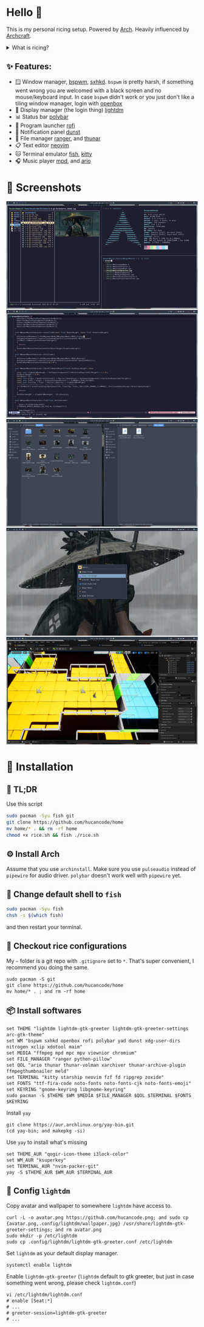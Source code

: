 # Hello 👋
This is my personal ricing setup. Powered by [Arch](https://archlinux.org/). Heavily influenced by [Archcraft](https://archcraft.io/).
<details>
  <summary> What is ricing? </summary>
    The term ‘rice’ is used to describe a person’s unix desktop where ‘ricing’ is when someone is custom their desktop such as the icons, panels, or system interface. When it comes to ricing a tiling window manager though, the ricing of a user’s system becomes much more involved. Basic things such as the panel bar and application launcher must be configured by the user.
    The reddit community /r/unixporn is a great place to stay up to date on what people are using for their setups.
    // by [thatnixguy](https://thatnixguy.github.io/)
</details>

## ✨ Features:
- 🪟 Window manager, [bspwm](https://wiki.archlinux.org/title/bspwm), [sxhkd](https://wiki.archlinux.org/title/sxhkd). `bspwm` is pretty harsh, if something went wrong you are welcomed with a black screen and no mouse/keyboard input. In case `bspwm` didn't work or you just don't like a tiling window manager, login with [openbox](https://wiki.archlinux.org/title/openbox)
- 🔑 Display manager (the login thing) [lightdm](https://wiki.archlinux.org/title/lightdm)
- 📊 Status bar [polybar](https://wiki.archlinux.org/title/polybar)
- 🚀 Program launcher [rofi](https://wiki.archlinux.org/title/rofi)
- 🔔 Notification panel [dunst](https://wiki.archlinux.org/title/dunst)
- 📂 File manager [ranger](https://wiki.archlinux.org/title/Ranger), and [thunar](https://wiki.archlinux.org/title/thunar)
- 📋 Text editor [neovim](https://neovim.io/)
- 🐱 Terminal emulator [fish](https://wiki.archlinux.org/title/fish), [kitty](https://wiki.archlinux.org/title/Kitty)
- 🎧 Music player [mpd](https://wiki.archlinux.org/title/Music_Player_Daemon), and [ario](http://ario-player.sourceforge.net/)
# 👀 Screenshots
![](Pictures/Screenshots/1.png)
![](Pictures/Screenshots/2.png)
![](Pictures/Screenshots/3.png)
![](Pictures/Screenshots/4.png)
![](Pictures/Screenshots/5.png)
# 🚀 Installation
## 🐌 TL;DR
Use this script 
```bash
sudo pacman -Syu fish git
git clone https://github.com/hucancode/home
mv home/* . && rm -rf home
chmod +x rice.sh && fish ./rice.sh
```
## ⚙️ Install Arch
Assume that you use `archinstall`. Make sure you use `pulseaudio` instead of `pipewire` for audio driver. `polybar` doesn't work well with `pipewire` yet.
## 🐚 Change default shell to `fish`
```bash
sudo pacman -Syu fish
chsh -s $(which fish)
```
and then restart your terminal.
## 🌾 Checkout rice configurations
My `~` folder is a git repo with `.gitignore` set to `*`. That's super convenient, I recommend you doing the same.
```fish
sudo pacman -S git
git clone https://github.com/hucancode/home
mv home/* . ; and rm -rf home
```
## 📦 Install softwares
```fish
set THEME "lightdm lightdm-gtk-greeter lightdm-gtk-greeter-settings arc-gtk-theme"
set WM "bspwm sxhkd openbox rofi polybar yad dunst xdg-user-dirs nitrogen xclip xdotool maim"
set MEDIA "ffmpeg mpd mpc mpv viewnior chromium"
set FILE_MANAGER "ranger python-pillow"
set QOL "ario thunar thunar-volman xarchiver thunar-archive-plugin ffmpegthumbnailer meld"
set TERMINAL "kitty starship neovim fzf fd ripgrep zoxide"
set FONTS "ttf-fira-code noto-fonts noto-fonts-cjk noto-fonts-emoji"
set KEYRING "gnome-keyring libgnome-keyring"
sudo pacman -S $THEME $WM $MEDIA $FILE_MANAGER $QOL $TERMINAL $FONTS $KEYRING
```
Install `yay`
```fish
git clone https://aur.archlinux.org/yay-bin.git
(cd yay-bin; and makepkg -si)
```
Use `yay` to install what's missing
```fish
set THEME_AUR "qogir-icon-theme i3lock-color"
set WM_AUR "ksuperkey"
set TERMINAL_AUR "nvim-packer-git"
yay -S $THEME_AUR $WM_AUR $TERMINAL_AUR
```
## 🔑 Config `lightdm`
Copy avatar and wallpaper to somewhere `lightdm` have access to.
```fish
curl -L -o avatar.png https://github.com/hucancode.png; and sudo cp {avatar.png,.config/lightdm/wallpaper.jpg} /usr/share/lightdm-gtk-greeter-settings; and rm avatar.png
sudo mkdir -p /etc/lightdm
sudo cp .config/lightdm/lightdm-gtk-greeter.conf /etc/lightdm
```
Set `lightdm` as your default display manager.
```fish
systemctl enable lightdm
```
Enable `lightdm-gtk-greeter` (`lightdm` default to gtk greeter, but just in case something went wrong, please check `lightdm.conf`)
```fish
vi /etc/lightdm/lightdm.conf
# enable [Seat:*]
# ...
# greeter-session=lightdm-gtk-greeter
# ...
```
